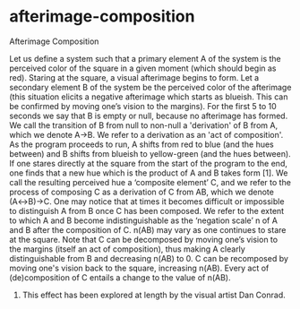 ﻿# afterimage-composition
 
Afterimage Composition

Let us define a system such that a primary element A of the system is the perceived color of the square in a given moment (which should begin as red). Staring at the square, a visual afterimage begins to form. Let a secondary element B of the system be the perceived color of the afterimage (this situation elicits a negative afterimage which starts as blueish. This can be confirmed by moving one’s vision to the margins). For the first 5 to 10 seconds we say that B is empty or null, because no afterimage has formed. We call the transition of B from null to non-null a 'derivation' of B from A, which we denote A→B. We refer to a derivation as an 'act of composition'. As the program proceeds to run, A shifts from red to blue (and the hues between) and B shifts from blueish to yellow-green (and the hues between). If one stares directly at the square from the start of the program to the end, one finds that a new hue which is the product of A and B takes form [1]. We call the resulting perceived hue a ‘composite element’ C, and we refer to the process of composing C as a derivation of C from AB, which we denote (A↔B)→C. One may notice that at times it becomes difficult or impossible to distinguish A from B once C has been composed. We refer to the extent to which A and B become indistinguishable as the ‘negation scale’ n of A and B after the composition of C. n(AB) may vary as one continues to stare at the square. Note that C can be decomposed by moving one’s vision to the margins (itself an act of composition), thus making A clearly distinguishable from B and decreasing n(AB) to 0. C can be recomposed by moving one's vision back to the square, increasing n(AB). Every act of (de)composition of C entails a change to the value of n(AB).   


1. This effect has been explored at length by the visual artist Dan Conrad.

